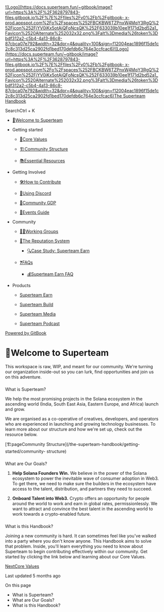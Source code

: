 [![Logo](https://docs.superteam.fun/~gitbook/image?url=https%3A%2F%2F3628797843-files.gitbook.io%2F%7E%2Ffiles%2Fv0%2Fb%2Fgitbook-
x-
prod.appspot.com%2Fo%2Fspaces%252FBCKBW6TZPnxW4MqY3RgQ%252Ficon%252FiYV0iKx5otAiQFoNcsQK%252F633039b10ee1f171d2bd52a1_Favicon%2520Alternate%252032x32.png%3Falt%3Dmedia%26token%3Dbdf312a2-c5b4-4a13-86c8-87cbca07e792&width=32&dpr=4&quality=100&sign=f12004eac1896f15de1c2c8c313d25ca2902fd1bed170defdb6c764e3ccfcac6)![Logo](https://docs.superteam.fun/~gitbook/image?url=https%3A%2F%2F3628797843-files.gitbook.io%2F%7E%2Ffiles%2Fv0%2Fb%2Fgitbook-
x-
prod.appspot.com%2Fo%2Fspaces%252FBCKBW6TZPnxW4MqY3RgQ%252Ficon%252FiYV0iKx5otAiQFoNcsQK%252F633039b10ee1f171d2bd52a1_Favicon%2520Alternate%252032x32.png%3Falt%3Dmedia%26token%3Dbdf312a2-c5b4-4a13-86c8-87cbca07e792&width=32&dpr=4&quality=100&sign=f12004eac1896f15de1c2c8c313d25ca2902fd1bed170defdb6c764e3ccfcac6)The
Superteam Handbook](/the-superteam-handbook)

SearchCtrl \+ K

  * [👋Welcome to Superteam](/the-superteam-handbook)

  * Getting started

    * [🌟Core Values](/the-superteam-handbook/getting-started/core-values)

    * [🏗️Community Structure](/the-superteam-handbook/getting-started/community-structure)

    * [📚Essential Resources](/the-superteam-handbook/getting-started/essential-resources)

  * Getting Involved

    * [🛠️How to Contribute](/the-superteam-handbook/getting-involved/how-to-contribute)

    * [💬Using Discord](/the-superteam-handbook/getting-involved/using-discord)

    * [💸Community GDP](/the-superteam-handbook/getting-involved/community-gdp)

    * [🥳Events Guide](/the-superteam-handbook/getting-involved/events-guide)

  * Community

    * [👷‍♂️Working Groups](/the-superteam-handbook/community/working-groups)

    * [💪The Reputation System](/the-superteam-handbook/community/the-reputation-system)

      * [🔍Case Study: Superteam Earn](/the-superteam-handbook/community/the-reputation-system/case-study-superteam-earn)

    * [❓FAQs](/the-superteam-handbook/community/faqs)

      * [💰Superteam Earn FAQ](/the-superteam-handbook/community/faqs/superteam-earn-faq)

  * Products

    * [Superteam Earn](/the-superteam-handbook/products/superteam-earn)

    * [Superteam Build](/the-superteam-handbook/products/superteam-build)

    * [Superteam Media](/the-superteam-handbook/products/superteam-media)

    * [Superteam Podcast](/the-superteam-handbook/products/superteam-podcast)

[Powered by
GitBook](https://www.gitbook.com/?utm_source=content&utm_medium=trademark&utm_campaign=BCKBW6TZPnxW4MqY3RgQ)

# 👋Welcome to Superteam

This workspace is raw, WIP, and meant for our community. We're turning our
organization inside-out so you can lurk, find opportunities and join us on
this adventure.

###

What is Superteam?

We help the most promising projects in the Solana ecosystem in the ascending
world (India, South East Asia, Eastern Europe, and Africa) launch and grow.

We are organised as a co-operative of creatives, developers, and operators who
are experienced in launching and growing technology businesses. To learn more
about our structure and how we're set up, check out the resource below.

[🏗️pageCommunity Structure](/the-superteam-handbook/getting-started/community-
structure)

###

What are Our Goals?

  1. **Help Solana Founders Win.** We believe in the power of the Solana ecosystem to power the inevitable wave of consumer adoption in Web3. To get there, we need to make sure the builders in the ecosystem have access to the talent, distribution, and partners they need to succeed. 

  2. **Onboard Talent into Web3.** Crypto offers an opportunity for people around the world to work and earn in global rates, permissionlessly. We want to attract and convince the best talent in the ascending world to work towards a crypto-enabled future. 

###

What is this Handbook?

Joining a new community is hard. It can sometimes feel like you've walked into
a party where you don't know anyone. This Handbook aims to solve that problem.
Inside, you'll learn everything you need to know about Superteam to begin
contributing effectively within our community. Get started by clicking the
link below and learning about our Core Values.

[NextCore Values](/the-superteam-handbook/getting-started/core-values)

Last updated 5 months ago

On this page

  * What is Superteam? 
  * What are Our Goals? 
  * What is this Handbook? 

